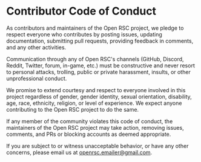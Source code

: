 # Contributor Code of Conduct

As contributors and maintainers of the Open RSC project, we pledge to respect everyone who contributes by posting issues, updating documentation, submitting pull requests, providing feedback in comments, and any other activities.

Communication through any of Open RSC's channels (GitHub, Discord, Reddit, Twitter, forum, in-game, etc.) must be constructive and never resort to personal attacks, trolling, public or private harassment, insults, or other unprofessional conduct.

We promise to extend courtesy and respect to everyone involved in this project regardless of gender, gender identity, sexual orientation, disability, age, race, ethnicity, religion, or level of experience. We expect anyone contributing to the Open RSC project to do the same.

If any member of the community violates this code of conduct, the maintainers of the Open RSC project may take action, removing issues, comments, and PRs or blocking accounts as deemed appropriate.

If you are subject to or witness unacceptable behavior, or have any other concerns, please email us at [openrsc.emailer@gmail.com](mailto:openrsc.emailer@gmail.com).
